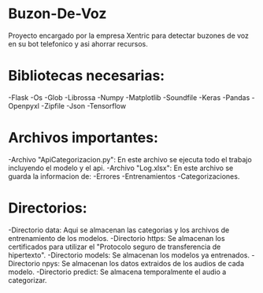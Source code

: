 # Buzon-De-Voz
Proyecto encargado por la empresa Xentric para detectar buzones de voz en su bot telefonico y asi ahorrar recursos.

# Bibliotecas necesarias:
-Flask
-Os
-Glob
-Librossa
-Numpy
-Matplotlib
-Soundfile
-Keras
-Pandas
-Openpyxl
-Zipfile
-Json
-Tensorflow

# Archivos importantes:
 -Archivo "ApiCategorizacion.py": En este archivo se ejecuta todo el trabajo incluyendo el modelo y el api.
 -Archivo "Log.xlsx": En este archivo se guarda la informacion de:
  -Errores
  -Entrenamientos
  -Categorizaciones.

# Directorios:
-Directorio data: Aqui se almacenan las categorias y los archivos de entrenamiento de los modelos.
-Directorio https: Se almacenan los certificados para utilizar el "Protocolo seguro de transferencia de hipertexto".
-Directorio models: Se almacenan los modelos ya entrenados.
-Directorio npys: Se almacenan los datos extraidos de los audios de cada modelo.
-Directorio predict: Se almacena temporalmente el audio a categorizar.
